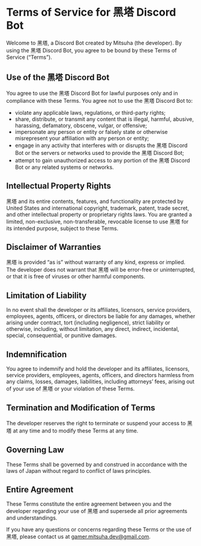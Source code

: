 # Terms of Service for 黑塔 Discord Bot

Welcome to 黑塔, a Discord Bot created by Mitsuha (the developer). By using the 黑塔 Discord Bot, you agree to be bound by these Terms of Service (“Terms”).

## Use of the 黑塔 Discord Bot

You agree to use the 黑塔 Discord Bot for lawful purposes only and in compliance with these Terms. You agree not to use the 黑塔 Discord Bot to:

- violate any applicable laws, regulations, or third-party rights;
- share, distribute, or transmit any content that is illegal, harmful, abusive, harassing, defamatory, obscene, vulgar, or offensive;
- impersonate any person or entity or falsely state or otherwise misrepresent your affiliation with any person or entity;
- engage in any activity that interferes with or disrupts the 黑塔 Discord Bot or the servers or networks used to provide the 黑塔 Discord Bot;
- attempt to gain unauthorized access to any portion of the 黑塔 Discord Bot or any related systems or networks.

## Intellectual Property Rights

黑塔 and its entire contents, features, and functionality are protected by United States and international copyright, trademark, patent, trade secret, and other intellectual property or proprietary rights laws. You are granted a limited, non-exclusive, non-transferable, revocable license to use 黑塔 for its intended purpose, subject to these Terms.

## Disclaimer of Warranties

黑塔 is provided “as is” without warranty of any kind, express or implied. The developer does not warrant that 黑塔 will be error-free or uninterrupted, or that it is free of viruses or other harmful components.

## Limitation of Liability

In no event shall the developer or its affiliates, licensors, service providers, employees, agents, officers, or directors be liable for any damages, whether arising under contract, tort (including negligence), strict liability or otherwise, including, without limitation, any direct, indirect, incidental, special, consequential, or punitive damages.

## Indemnification

You agree to indemnify and hold the developer and its affiliates, licensors, service providers, employees, agents, officers, and directors harmless from any claims, losses, damages, liabilities, including attorneys’ fees, arising out of your use of 黑塔 or your violation of these Terms.

## Termination and Modification of Terms

The developer reserves the right to terminate or suspend your access to 黑塔 at any time and to modify these Terms at any time.

## Governing Law

These Terms shall be governed by and construed in accordance with the laws of Japan without regard to conflict of laws principles.

## Entire Agreement

These Terms constitute the entire agreement between you and the developer regarding your use of 黑塔 and supersede all prior agreements and understandings.

If you have any questions or concerns regarding these Terms or the use of 黑塔, please contact us at <gamer.mitsuha.dev@gmail.com>.
